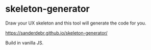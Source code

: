 # skeleton-generator
Draw your UX skeleton and this tool will generate the code for you.

https://sanderdebr.github.io/skeleton-generator/

Build in vanilla JS.
